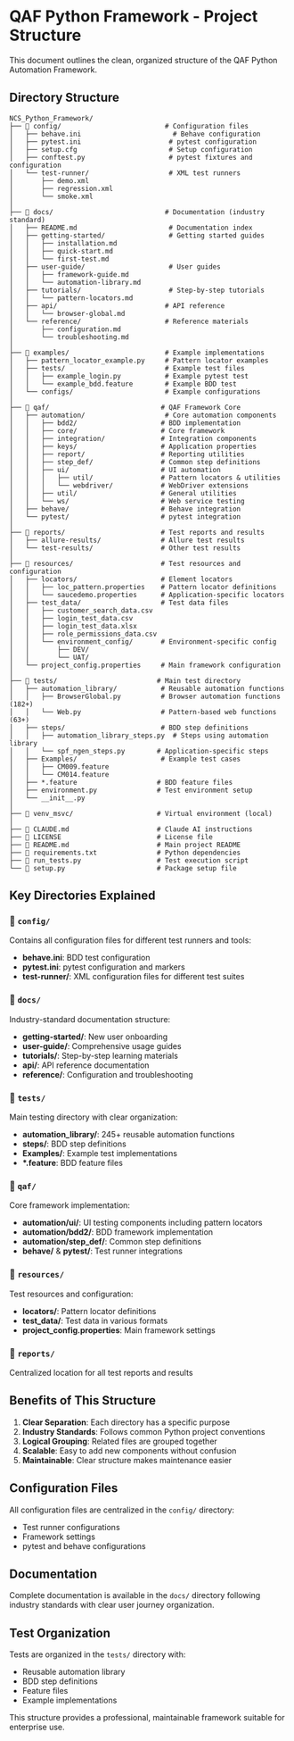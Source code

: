 # QAF Python Framework - Project Structure

This document outlines the clean, organized structure of the QAF Python Automation Framework.

## Directory Structure

```
NCS_Python_Framework/
├── 📁 config/                          # Configuration files
│   ├── behave.ini                       # Behave configuration
│   ├── pytest.ini                      # pytest configuration  
│   ├── setup.cfg                       # Setup configuration
│   ├── conftest.py                     # pytest fixtures and configuration
│   └── test-runner/                    # XML test runners
│       ├── demo.xml
│       ├── regression.xml
│       └── smoke.xml
│
├── 📁 docs/                            # Documentation (industry standard)
│   ├── README.md                       # Documentation index
│   ├── getting-started/                # Getting started guides
│   │   ├── installation.md
│   │   ├── quick-start.md
│   │   └── first-test.md
│   ├── user-guide/                     # User guides
│   │   ├── framework-guide.md
│   │   └── automation-library.md
│   ├── tutorials/                      # Step-by-step tutorials
│   │   └── pattern-locators.md
│   ├── api/                           # API reference
│   │   └── browser-global.md
│   └── reference/                     # Reference materials
│       ├── configuration.md
│       └── troubleshooting.md
│
├── 📁 examples/                        # Example implementations
│   ├── pattern_locator_example.py     # Pattern locator examples
│   ├── tests/                         # Example test files
│   │   ├── example_login.py           # Example pytest test
│   │   └── example_bdd.feature        # Example BDD test
│   └── configs/                       # Example configurations
│
├── 📁 qaf/                            # QAF Framework Core
│   ├── automation/                    # Core automation components
│   │   ├── bdd2/                     # BDD implementation
│   │   ├── core/                     # Core framework
│   │   ├── integration/              # Integration components
│   │   ├── keys/                     # Application properties
│   │   ├── report/                   # Reporting utilities
│   │   ├── step_def/                 # Common step definitions
│   │   ├── ui/                       # UI automation
│   │   │   ├── util/                 # Pattern locators & utilities
│   │   │   └── webdriver/            # WebDriver extensions
│   │   ├── util/                     # General utilities
│   │   └── ws/                       # Web service testing
│   ├── behave/                       # Behave integration
│   └── pytest/                       # pytest integration
│
├── 📁 reports/                        # Test reports and results
│   ├── allure-results/               # Allure test results
│   └── test-results/                 # Other test results
│
├── 📁 resources/                      # Test resources and configuration
│   ├── locators/                     # Element locators
│   │   ├── loc_pattern.properties    # Pattern locator definitions
│   │   └── saucedemo.properties      # Application-specific locators
│   ├── test_data/                    # Test data files
│   │   ├── customer_search_data.csv
│   │   ├── login_test_data.csv
│   │   ├── login_test_data.xlsx
│   │   ├── role_permissions_data.csv
│   │   └── environment_config/       # Environment-specific config
│   │       ├── DEV/
│   │       └── UAT/
│   └── project_config.properties     # Main framework configuration
│
├── 📁 tests/                         # Main test directory
│   ├── automation_library/           # Reusable automation functions
│   │   ├── BrowserGlobal.py          # Browser automation functions (182+)
│   │   └── Web.py                    # Pattern-based web functions (63+)
│   ├── steps/                        # BDD step definitions
│   │   ├── automation_library_steps.py  # Steps using automation library
│   │   └── spf_ngen_steps.py        # Application-specific steps
│   ├── Examples/                     # Example test cases
│   │   ├── CM009.feature
│   │   └── CM014.feature
│   ├── *.feature                    # BDD feature files
│   ├── environment.py               # Test environment setup
│   └── __init__.py
│
├── 📁 venv_msvc/                     # Virtual environment (local)
│
├── 📄 CLAUDE.md                      # Claude AI instructions
├── 📄 LICENSE                        # License file
├── 📄 README.md                      # Main project README
├── 📄 requirements.txt               # Python dependencies
├── 📄 run_tests.py                   # Test execution script
└── 📄 setup.py                       # Package setup file
```

## Key Directories Explained

### 📁 `config/`
Contains all configuration files for different test runners and tools:
- **behave.ini**: BDD test configuration
- **pytest.ini**: pytest configuration and markers
- **test-runner/**: XML configuration files for different test suites

### 📁 `docs/`
Industry-standard documentation structure:
- **getting-started/**: New user onboarding
- **user-guide/**: Comprehensive usage guides
- **tutorials/**: Step-by-step learning materials
- **api/**: API reference documentation
- **reference/**: Configuration and troubleshooting

### 📁 `tests/`
Main testing directory with clear organization:
- **automation_library/**: 245+ reusable automation functions
- **steps/**: BDD step definitions
- **Examples/**: Example test implementations
- **\*.feature**: BDD feature files

### 📁 `qaf/`
Core framework implementation:
- **automation/ui/**: UI testing components including pattern locators
- **automation/bdd2/**: BDD framework implementation
- **automation/step_def/**: Common step definitions
- **behave/** & **pytest/**: Test runner integrations

### 📁 `resources/`
Test resources and configuration:
- **locators/**: Pattern locator definitions
- **test_data/**: Test data in various formats
- **project_config.properties**: Main framework settings

### 📁 `reports/`
Centralized location for all test reports and results

## Benefits of This Structure

1. **Clear Separation**: Each directory has a specific purpose
2. **Industry Standards**: Follows common Python project conventions
3. **Logical Grouping**: Related files are grouped together
4. **Scalable**: Easy to add new components without confusion
5. **Maintainable**: Clear structure makes maintenance easier

## Configuration Files

All configuration files are centralized in the `config/` directory:
- Test runner configurations
- Framework settings
- pytest and behave configurations

## Documentation

Complete documentation is available in the `docs/` directory following industry standards with clear user journey organization.

## Test Organization

Tests are organized in the `tests/` directory with:
- Reusable automation library
- BDD step definitions
- Feature files
- Example implementations

This structure provides a professional, maintainable framework suitable for enterprise use.